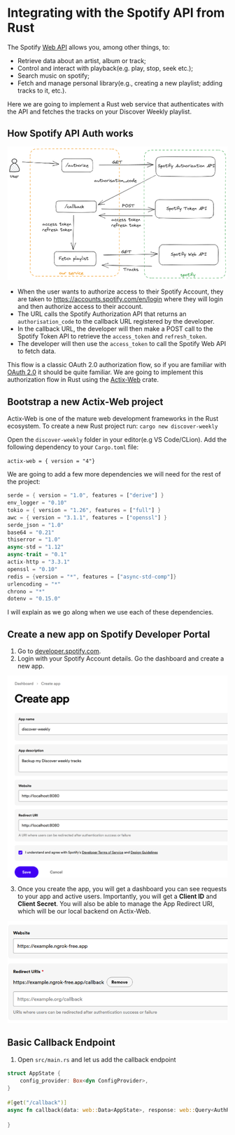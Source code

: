 # Integrating with the Spotify API from Rust
The Spotify [Web API](https://developer.spotify.com) allows you, among other things, to:
- Retrieve data about an artist, album or track;
- Control and interact with playback(e.g. play, stop, seek etc.);
- Search music on spotify;
- Fetch and manage personal library(e.g., creating a new playlist; adding tracks to it, etc.).

Here we are going to implement a Rust web service that authenticates with the API and fetches the tracks on your Discover Weekly playlist.

## How Spotify API Auth works
![auth.png](auth.png)
- When the user wants to authorize access to their Spotify Account, they are taken to https://accounts.spotify.com/en/login where they will login and then authorize access to their account.
- The URL calls the Spotify Authorization API that returns an `authorisation_code` to the callback URL registered by the developer.
- In the callback URL, the developer will then make a POST call to the Spotify Token API to retrieve the `access_token` and `refresh_token`.
- The developer will then use the `access_token` to call the Spotify Web API to fetch data.

This flow is a classic OAuth 2.0 authorization flow, so if you are familiar with [OAuth 2.0](https://datatracker.ietf.org/doc/html/rfc6749) it should be quite familiar.
We are going to implement this authorization flow in Rust using the [Actix-Web](https://actix.rs/) crate.

## Bootstrap a new Actix-Web project
Actix-Web is one of the mature web development frameworks in the Rust ecosystem. To create a new Rust project run:
`cargo new discover-weekly`

Open the `discover-weekly` folder in your editor(e.g VS Code/CLion). Add the following dependency to your `Cargo.toml` file:

`actix-web = { version = "4"}
`

We are going to add a few more dependencies we will need for the rest of the project:

```rs
serde = { version = "1.0", features = ["derive"] }
env_logger = "0.10"
tokio = { version = "1.26", features = ["full"] }
awc = { version = "3.1.1", features = ["openssl"] }
serde_json = "1.0"
base64 = "0.21"
thiserror = "1.0"
async-std = "1.12"
async-trait = "0.1"
actix-http = "3.3.1"
openssl = "0.10"
redis = {version = "*", features = ["async-std-comp"]}
urlencoding = "*"
chrono = "*"
dotenv = "0.15.0"
```
I will explain as we go along when we use each of these dependencies.

## Create a new app on Spotify Developer Portal
1. Go to [developer.spotify.com](https://developer.spotify.com/dashboard). 
2. Login with your Spotify Account details. Go the dashboard and create a new app.

![newapp.png](newapp.png)

3. Once you create the app, you will get a dashboard you can see requests to your app and active users. Importantly, you will get a **Client ID** and **Client Secret**. You will also be able to manage the App Redirect URI, which will be our local backend on Actix-Web.

![callback.png](callback.png)

## Basic Callback Endpoint
1. Open `src/main.rs` and let us add the callback endpoint

```rs
struct AppState {
    config_provider: Box<dyn ConfigProvider>,
}

#[get("/callback")]
async fn callback(data: web::Data<AppState>, response: web::Query<AuthResponse>) -> impl Responder {

}
```



